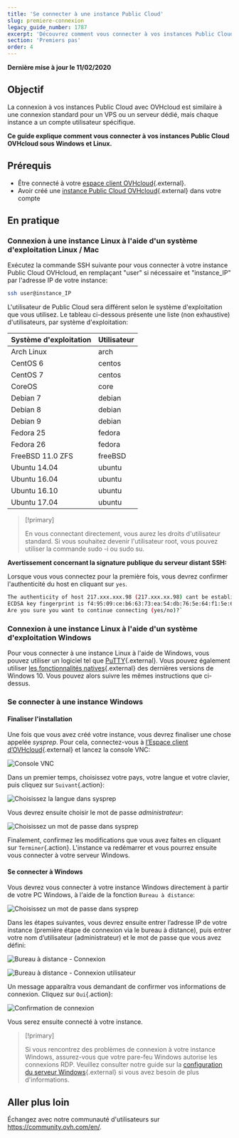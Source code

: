 ```yaml
---
title: 'Se connecter à une instance Public Cloud'
slug: premiere-connexion
legacy_guide_number: 1787
excerpt: 'Découvrez comment vous connecter à vos instances Public Cloud OVHcloud sous Windows et Linux'
section: 'Premiers pas'
order: 4
---
```


**Dernière mise à jour le 11/02/2020**

## Objectif

La connexion à vos instances Public Cloud avec OVHcloud est similaire à une connexion standard pour un VPS ou un serveur dédié, mais chaque instance a un compte utilisateur spécifique.

**Ce guide explique comment vous connecter à vos instances Public Cloud OVHcloud sous Windows et Linux.**

## Prérequis

* Être connecté à votre [espace client OVHcloud](https://www.ovh.com/auth/?action=gotomanager&from=https://www.ovh.com/fr/&ovhSubsidiary=fr){.external}.
* Avoir créé une [instance Public Cloud OVHcloud](https://www.ovhcloud.com/fr/public-cloud/){.external} dans votre compte

## En pratique

### Connexion à une instance Linux à l'aide d'un système d'exploitation Linux / Mac

Exécutez la commande SSH suivante pour vous connecter à votre instance Public Cloud OVHcloud, en remplaçant "user" si nécessaire et "instance_IP" par l'adresse IP de votre instance:

```sh
ssh user@instance_IP
```

L'utilisateur de Public Cloud sera différent selon le système d'exploitation que vous utilisez. Le tableau ci-dessous présente une liste (non exhaustive) d'utilisateurs, par système d'exploitation:

|Système d'exploitation|Utilisateur|
|---|---|
|Arch Linux|arch|
|CentOS 6|centos|
|CentOS 7|centos|
|CoreOS|core|
|Debian 7|debian|
|Debian 8|debian|
|Debian 9|debian|
|Fedora 25|fedora|
|Fedora 26|fedora|
|FreeBSD 11.0 ZFS|freeBSD|
|Ubuntu 14.04|ubuntu|
|Ubuntu 16.04|ubuntu|
|Ubuntu 16.10|ubuntu|
|Ubuntu 17.04|ubuntu|

> [!primary]
>
> En vous connectant directement, vous aurez les droits d'utilisateur standard. Si vous souhaitez devenir l'utilisateur root, vous pouvez utiliser la commande sudo -i ou sudo su.
>


**Avertissement concernant la signature publique du serveur distant SSH:**

Lorsque vous vous connectez pour la première fois, vous devrez confirmer l'authenticité du host en cliquant sur `yes`.

```sh
The authenticity of host 217.xxx.xxx.98 (217.xxx.xx.98) cant be established.
ECDSA key fingerprint is f4:95:09:ce:b6:63:73:ea:54:db:76:5e:64:f1:5e:6d.
Are you sure you want to continue connecting (yes/no)?`
```


### Connexion à une instance Linux à l'aide d'un système d'exploitation Windows

Pour vous connecter à une instance Linux à l'aide de Windows, vous pouvez utiliser un logiciel tel que [PuTTY](https://www.putty.org/){.external}. Vous pouvez également utiliser [les fonctionnalités natives](https://docs.microsoft.com/en-us/windows/wsl/about){.external} des dernières versions de Windows 10. Vous pouvez alors suivre les mêmes instructions que ci-dessus.


### Se connecter à une instance Windows

#### Finaliser l'installation

Une fois que vous avez créé votre instance, vous devrez finaliser une chose appelée *sysprep*. Pour cela, connectez-vous à [l’Espace client d’OVHcloud](https://www.ovh.com/auth/?action=gotomanager&from=https://www.ovh.com/fr/&ovhSubsidiary=fr){.external} et lancez la console VNC:

![Console VNC](images/vnc_console.png)

Dans un premier temps, choisissez votre pays, votre langue et votre clavier, puis cliquez sur `Suivant`{.action}:

![Choisissez la langue dans sysprep](images/sysprep_first_step.png)

Vous devrez ensuite choisir le mot de passe *administrateur*:

![Choisissez un mot de passe dans sysprep](images/sysprep_password.png)

Finalement, confirmez les modifications que vous avez faites en cliquant sur `Terminer`{.action}. L'instance va redémarrer et vous pourrez ensuite vous connecter à votre serveur Windows.


#### Se connecter à Windows

Vous devrez vous connecter à votre instance Windows directement à partir de votre PC Windows, à l'aide de la fonction `Bureau à distance`:

![Choisissez un mot de passe dans sysprep](images/remote_desktop.png)

Dans les étapes suivantes, vous devrez ensuite entrer l’adresse IP de votre instance (première étape de connexion via le bureau à distance), puis entrer votre nom d’utilisateur (administrateur) et le mot de passe que vous avez défini:

![Bureau à distance - Connexion](images/remote_desktop_connection_IP.png)

![Bureau à distance - Connexion utilisateur](images/remote_desktop_connection_user.png)

Un message apparaîtra vous demandant de confirmer vos informations de connexion. Cliquez sur `Oui`{.action}:

![Confirmation de connexion](images/connection_validation.png)

Vous serez ensuite connecté à votre instance.

> [!primary]
>
> Si vous rencontrez des problèmes de connexion à votre instance Windows, assurez-vous que votre pare-feu Windows autorise les connexions RDP. Veuillez consulter notre guide sur la [configuration du serveur Windows](https://docs.ovh.com/gb/en/vps/windows-first-config/){.external} si vous avez besoin de plus d'informations.
> 


## Aller plus loin

Échangez avec notre communauté d'utilisateurs sur <https://community.ovh.com/en/>.

